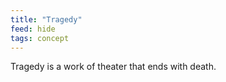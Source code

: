 ```yaml
---
title: "Tragedy"
feed: hide
tags: concept
---
```


Tragedy is a work of theater that ends with death.